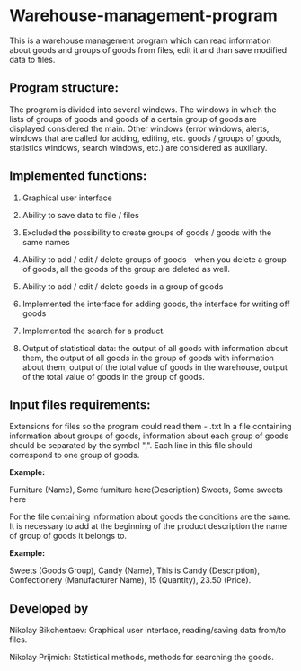 # Warehouse-management-program
This is a warehouse management program which can read information about goods and groups of goods from files, edit it and than save modified data to files.
## Program structure: 
The program is divided into several windows. The windows in which the lists of groups of goods and goods of a certain group of goods are displayed considered the main. Other windows (error windows, alerts, windows that are called for adding, editing, etc. goods / groups of goods, statistics windows, search windows, etc.) are considered as auxiliary.
## Implemented functions:
1. Graphical user interface

2. Ability to save data to file / files

3. Excluded the possibility to create groups of goods / goods with the same names

4. Ability to add / edit / delete groups of goods - when you delete a group of goods, all the goods of the group are deleted as well.

5. Ability to add / edit / delete goods in a group of goods

6. Implemented the interface for adding goods, the interface for writing off goods

7. Implemented the search for a product.

8. Output of statistical data: the output of all goods with information about them, the output of all goods in the group of goods with information about them, output of the total value of goods in the warehouse, output of the total value of goods in the group of goods.
## Input files requirements: 
Extensions for files so the program could read them - .txt
In a file containing information about groups of goods, information about each group of goods should be separated by
the symbol ",". Each line in this file should correspond to one group of goods.


**Example:**


Furniture (Name), Some furniture here(Description)
Sweets, Some sweets here
 
 
For the file containing information about goods the conditions are the same. It is necessary to add at the beginning of the product description the name of group of goods it belongs to.


**Example:**


Sweets (Goods Group), Candy (Name), This is Candy (Description), Confectionery  (Manufacturer Name), 15 (Quantity), 23.50 (Price).
## Developed by
Nikolay Bikchentaev: Graphical user interface, reading/saving data from/to files.

Nikolay Prijmich: Statistical methods, methods for searching the goods.
